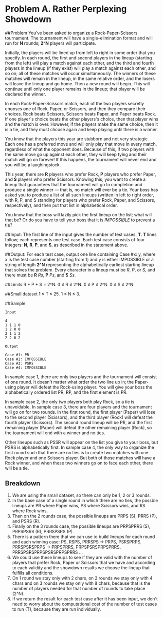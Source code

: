 # Problem A. Rather Perplexing Showdown

##Problem
You've been asked to organize a Rock-Paper-Scissors tournament. The tournament will have a single-elimination format and will run for **N** rounds; **2^N** players will participate.

Initially, the players will be lined up from left to right in some order that you specify. In each round, the first and second players in the lineup (starting from the left) will play a match against each other, and the third and fourth players in the lineup (if they exist) will play a match against each other, and so on; all of these matches will occur simultaneously. The winners of these matches will remain in the lineup, in the same relative order, and the losers will leave the lineup and go home. Then a new round will begin. This will continue until only one player remains in the lineup; that player will be declared the winner.

In each Rock-Paper-Scissors match, each of the two players secretly chooses one of Rock, Paper, or Scissors, and then they compare their choices. Rock beats Scissors, Scissors beats Paper, and Paper beats Rock. If one player's choice beats the other players's choice, then that player wins and the match is over. However, if the players make the same choice, then it is a tie, and they must choose again and keep playing until there is a winner.

You know that the players this year are stubborn and not very strategic. Each one has a preferred move and will only play that move in every match, regardless of what the opponent does. Because of this, if two players with the same move go up against each other, they will keep tying and their match will go on forever! If this happens, the tournament will never end and you will be a laughingstock.

This year, there are **R** players who prefer Rock, **P** players who prefer Paper, and **S** players who prefer Scissors. Knowing this, you want to create a lineup that guarantees that the tournament will go to completion and produce a single winner — that is, no match will ever be a tie. Your boss has asked you to produce a list of all such lineups (written in left to right order, with R, P, and S standing for players who prefer Rock, Paper, and Scissors, respectively), and then put that list in alphabetical order.

You know that the boss will lazily pick the first lineup on the list; what will that be? Or do you have to tell your boss that it is *IMPOSSIBLE* to prevent a tie?

##Input:
The first line of the input gives the number of test cases, **T**. **T** lines follow; each represents one test case. Each test case consists of four integers: **N**, **R**, **P**, and **S**, as described in the statement above.

##Output:
For each test case, output one line containing Case #x: y, where x is the test case number (starting from 1) and y is either IMPOSSIBLE or a string of length **2^N** representing the alphabetically earliest starting lineup that solves the problem. Every character in a lineup must be *R*, *P*, or *S*, and there must be **R** *Rs*, **P** *Ps*, and **S** *Ss*.

##Limits
R + P + S = 2^N.
0 ≤ R ≤ 2^N.
0 ≤ P ≤ 2^N.
0 ≤ S ≤ 2^N.

##Small dataset
1 ≤ T ≤ 25.
1 ≤ N ≤ 3.

##Sample
```
Input

4
1 1 1 0
1 2 0 0
2 1 1 2
2 2 0 2

Output

Case #1: PR
Case #2: IMPOSSIBLE
Case #3: PSRS
Case #4: IMPOSSIBLE
```

In sample case 1, there are only two players and the tournament will consist of one round. It doesn't matter what order the two line up in; the Paper-using player will defeat the Rock-using player. You will give your boss the alphabetically ordered list PR, RP, and the first element is PR.

In sample case 2, the only two players both play Rock, so a tie is unavoidable.
In sample case 3, there are four players and the tournament will go on for two rounds. In the first round, the first player (Paper) will lose to the second player (Scissors), and the third player (Rock) will defeat the fourth player (Scissors). The second round lineup will be PR, and the first remaining player (Paper) will defeat the other remaining player (Rock), so the tournament will end with a winner and no ties.

Other lineups such as PSSR will appear on the list you give to your boss, but PSRS is alphabetically first.
In sample case 4, the only way to organize the first round such that there are no ties is to create two matches with one Rock player and one Scissors player. But both of those matches will have a Rock winner, and when these two winners go on to face each other, there will be a tie.

## Breakdown

1. We are using the small dataset, so there can only be 1, 2 or 3 rounds.
2. In the base case of a single round in which there are no ties, the possble lineups are PR where Paper wins, PS where Scissors wins, and RS where Rock wins.
3. Then on the 2 rounds case, the possible lineups are PRPS (S), PRRS (P), and PSRS (R).
4. Finally on the 3 rounds case, the possible lineups are PRPSPRRS (S), PRPSPSRS (R), PRRSPSRS (P).
5. There is a pattern there that we can use to build lineups for each round and each winning case: PS, RSPS, PRRSPS -> PRPS, PSRSPRPS, PRRSPSRSPRPS -> PRPSPRRS, PRPSPSRSPRPSPRRS, PRRSPSRSPRPSPSRSPRPSPRRS ...
6. We could use these lineups to see if they are valid with the number of players that prefer Rock, Paper or Scissors that we have and according to each validity and the showdown results we choose the lineup that fulfills all conditions.
7. On 1 round we stay only with 2 chars, on 2 rounds we stay only with 4 chars and on 3 rounds we stay only with 8 chars, because that is the number of players needed for that number of rounds to take place (2^N).
8. If we return the result for each test case after it has been input, we don't need to worry about the computational cost of the number of test cases to run (T), because they are run individually.
